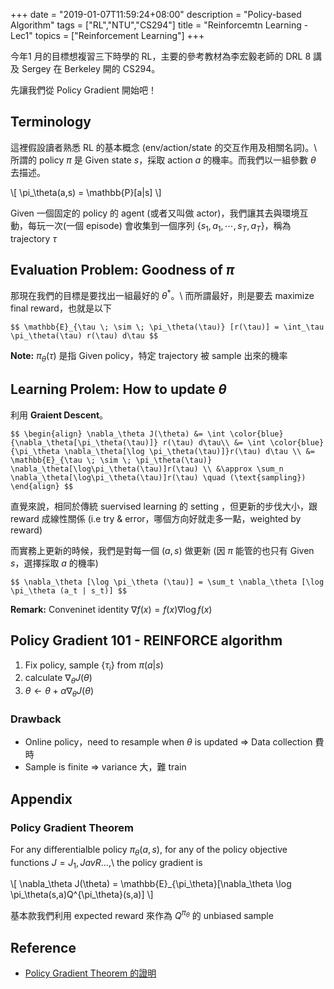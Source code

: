 +++
date = "2019-01-07T11:59:24+08:00"
description = "Policy-based Algorithm"
tags = ["RL","NTU","CS294"]
title =  "Reinforcemtn Learning - Lec1"
topics = ["Reinforcement Learning"]
+++

今年1 月的目標想複習三下時學的 RL，主要的參考教材為李宏毅老師的 DRL 8 講及 Sergey 在
Berkeley 開的 CS294。

先讓我們從 Policy Gradient 開始吧！

<!--more-->

## Terminology

這裡假設讀者熟悉 RL 的基本概念 (env/action/state 的交互作用及相關名詞)。\\
所謂的 policy <span>$\pi$</span> 是 Given state <span>$s$</span>，採取 action
<span>$a$</span> 的機率。而我們以一組參數 <span>$\theta$</span> 去描述。

<div>
\[
\pi_\theta(a,s) = \mathbb{P}[a|s]
\]
</div>

Given 一個固定的 policy 的 agent (或者又叫做 actor)，我們讓其去與環境互動，每玩一次(一個 episode) 會收集到一個序列 {<span>$s_1,a_1,\cdots,s_T,a_T$</span>}，稱為 trajectory <span>$\tau$</span>

## Evaluation Problem: Goodness of <span>$\pi$</span>

那現在我們的目標是要找出一組最好的 <span>$\theta^{\ast}$</span>。\\
而所謂最好，則是要去 maximize final reward，也就是以下

``$$
\mathbb{E}_{\tau \; \sim \; \pi_\theta(\tau)} [r(\tau)] = \int_\tau
\pi_\theta(\tau) r(\tau) d\tau
$$``

**Note:** <span>$\pi_\theta(\tau)$</span> 是指 Given policy，特定 trajectory 被 sample 出來的機率

## Learning Prolem: How to update <span>$\theta$</span> 

利用 **Graient Descent**。

``$$
\begin{align}
\nabla_\theta J(\theta) &= \int \color{blue}{\nabla_\theta[\pi_\theta(\tau)]} r(\tau) d\tau\\
&= \int \color{blue}{\pi_\theta \nabla_\theta[\log \pi_\theta(\tau)]}r(\tau) d\tau \\
&= \mathbb{E}_{\tau \; \sim \; \pi_\theta(\tau)} \nabla_\theta[\log\pi_\theta(\tau)]r(\tau) \\
&\approx \sum_n \nabla_\theta[\log\pi_\theta(\tau)]r(\tau) \quad (\text{sampling})
\end{align}
$$``

直覺來說，相同於傳統 suervised learning 的 setting ，但更新的步伐大小，跟 reward 成線性關係 (i.e try & error，哪個方向好就走多一點，weighted by reward)

而實務上更新的時候，我們是對每一個 <span>$(a,s)$</span> 做更新 (因 <span>$\pi$</span> 能管的也只有 Given <span>$s$</span>，選擇採取 <span>$a$</span> 的機率)

``$$
\nabla_\theta [\log \pi_\theta (\tau)] = \sum_t \nabla_\theta [\log \pi_\theta
(a_t | s_t)]
$$``

**Remark:** Conveninet identity <span>$\nabla f(x) = f(x) \nabla \log f(x)$</span>

## Policy Gradient 101 - REINFORCE algorithm
1. Fix policy, sample {<span>$\tau_i$</span>} from <span>$\pi(a|s)$</span>
2. calculate <span>$\nabla_\theta J(\theta)$</span>
3. <span>$\theta \leftarrow \theta + \alpha \nabla_\theta J(\theta)$</span>

### Drawback

* Online policy，need to resample when <span>$\theta$</span> is updated
  <span>$\Rightarrow$</span> Data collection 費時
* Sample is finite <span>$\Rightarrow$</span> variance 大，難 train

## Appendix
### Policy Gradient Theorem

For any differentialble policy <span>$\pi_{\theta}(a,s)$</span>, for any of the policy objective functions <span>$J = J_1,J \scriptstyle avR$</span>...,\\
the policy gradient is

<div>
\[
\nabla_\theta J(\theta) = \mathbb{E}_{\pi_\theta}[\nabla_\theta \log \pi_\theta(s,a)Q^{\pi_\theta}(s,a)]
\]
</div>

基本款我們利用 expected reward 來作為 <span>$Q^{\pi_\theta}$</span> 的 unbiased sample

## Reference

* [Policy Gradient Theorem 的證明](https://papers.nips.cc/paper/1713-policy-gradient-methods-for-reinforcement-learning-with-function-approximation.pdf)
